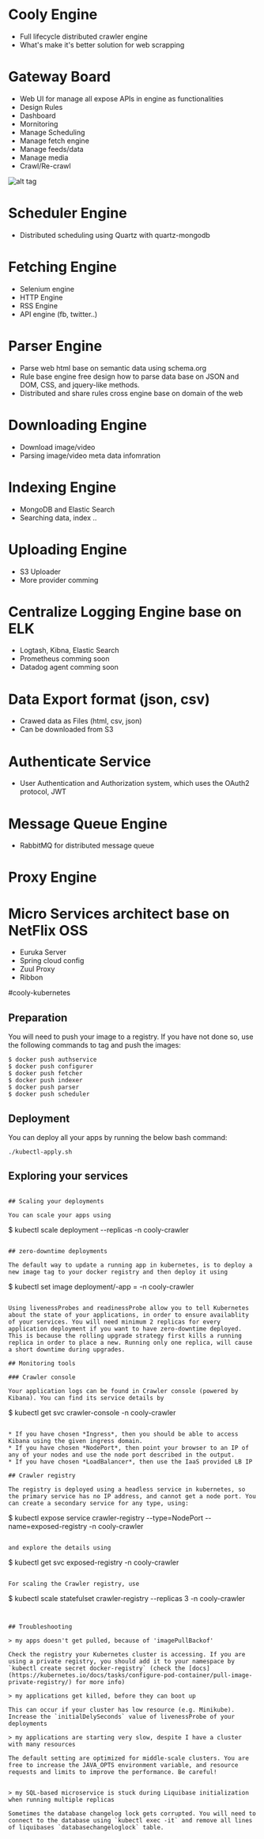 # Cooly Engine

- Full lifecycle distributed crawler engine
- What's make it's better solution for web scrapping

# Gateway Board
  - Web UI for manage all expose APIs in engine as functionalities 
  - Design Rules
  - Dashboard
  - Mornitoring
  - Manage Scheduling
  - Manage fetch engine
  - Manage feeds/data
  - Manage media
  - Crawl/Re-crawl
  
  ![alt tag](https://github.com/coolys/cooly-engine/blob/master/dashboard.png)
  
  
# Scheduler Engine
  + Distributed scheduling using Quartz with quartz-mongodb
# Fetching Engine
  + Selenium engine
  + HTTP Engine
  + RSS Engine
  + API engine (fb, twitter..)
  
# Parser Engine
  + Parse web html base on semantic data using schema.org 
  + Rule base engine free design how to parse data base on JSON and DOM, CSS, and jquery-like methods.
  + Distributed and share rules cross engine base on domain of the web
  
# Downloading Engine
 + Download image/video 
 + Parsing image/video meta data infomration
# Indexing Engine
 + MongoDB and Elastic Search
 + Searching data, index ..
# Uploading Engine
 + S3 Uploader 
 + More provider comming
# Centralize Logging Engine base on ELK
  + Logtash, Kibna, Elastic Search
  + Prometheus comming soon
  + Datadog agent comming soon
# Data Export format (json, csv)
 + Crawed data as Files (html, csv, json)
 + Can be downloaded from S3
# Authenticate Service
 + User Authentication and Authorization system, which uses the OAuth2 protocol, JWT
# Message Queue Engine
 + RabbitMQ for distributed message queue
# Proxy Engine
# Micro Services architect base on NetFlix OSS
 + Euruka Server
 + Spring cloud config
 + Zuul Proxy
 + Ribbon




#cooly-kubernetes



## Preparation

You will need to push your image to a registry. If you have not done so, use the following commands to tag and push the images:

```
$ docker push authservice
$ docker push configurer
$ docker push fetcher
$ docker push indexer
$ docker push parser
$ docker push scheduler
```

## Deployment

You can deploy all your apps by running the below bash command:

```
./kubectl-apply.sh
```

## Exploring your services

```

## Scaling your deployments

You can scale your apps using

```

\$ kubectl scale deployment <app-name> --replicas <replica-count> -n cooly-crawler

```

## zero-downtime deployments

The default way to update a running app in kubernetes, is to deploy a new image tag to your docker registry and then deploy it using

```

\$ kubectl set image deployment/<app-name>-app <app-name>=<new-image> -n cooly-crawler

```

Using livenessProbes and readinessProbe allow you to tell Kubernetes about the state of your applications, in order to ensure availablity of your services. You will need minimum 2 replicas for every application deployment if you want to have zero-downtime deployed. This is because the rolling upgrade strategy first kills a running replica in order to place a new. Running only one replica, will cause a short downtime during upgrades.

## Monitoring tools

### Crawler console

Your application logs can be found in Crawler console (powered by Kibana). You can find its service details by
```

\$ kubectl get svc crawler-console -n cooly-crawler

```

* If you have chosen *Ingress*, then you should be able to access Kibana using the given ingress domain.
* If you have chosen *NodePort*, then point your browser to an IP of any of your nodes and use the node port described in the output.
* If you have chosen *LoadBalancer*, then use the IaaS provided LB IP

## Crawler registry

The registry is deployed using a headless service in kubernetes, so the primary service has no IP address, and cannot get a node port. You can create a secondary service for any type, using:

```

\$ kubectl expose service crawler-registry --type=NodePort --name=exposed-registry -n cooly-crawler

```

and explore the details using

```

\$ kubectl get svc exposed-registry -n cooly-crawler

```

For scaling the Crawler registry, use

```

\$ kubectl scale statefulset crawler-registry --replicas 3 -n cooly-crawler

```


## Troubleshooting

> my apps doesn't get pulled, because of 'imagePullBackof'

Check the registry your Kubernetes cluster is accessing. If you are using a private registry, you should add it to your namespace by `kubectl create secret docker-registry` (check the [docs](https://kubernetes.io/docs/tasks/configure-pod-container/pull-image-private-registry/) for more info)

> my applications get killed, before they can boot up

This can occur if your cluster has low resource (e.g. Minikube). Increase the `initialDelySeconds` value of livenessProbe of your deployments

> my applications are starting very slow, despite I have a cluster with many resources

The default setting are optimized for middle-scale clusters. You are free to increase the JAVA_OPTS environment variable, and resource requests and limits to improve the performance. Be careful!


> my SQL-based microservice is stuck during Liquibase initialization when running multiple replicas

Sometimes the database changelog lock gets corrupted. You will need to connect to the database using `kubectl exec -it` and remove all lines of liquibases `databasechangeloglock` table.
```
